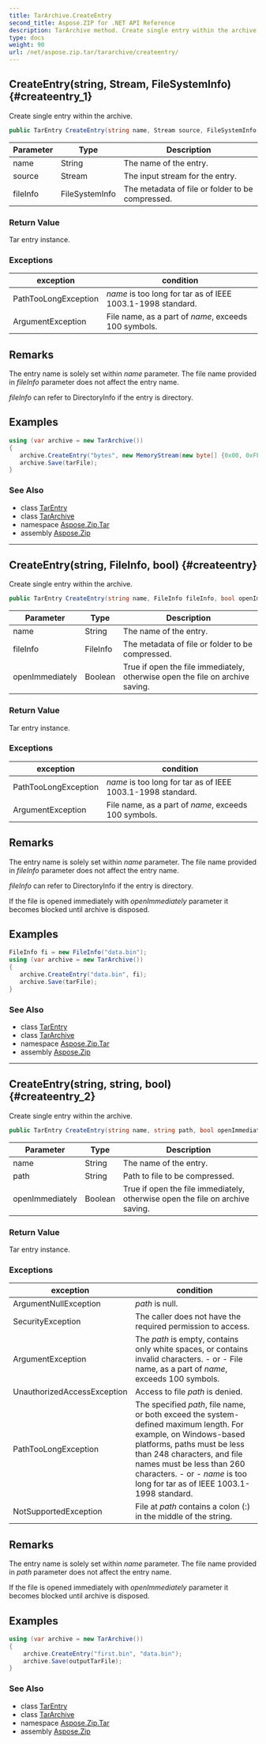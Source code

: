 ```yaml
---
title: TarArchive.CreateEntry
second_title: Aspose.ZIP for .NET API Reference
description: TarArchive method. Create single entry within the archive
type: docs
weight: 90
url: /net/aspose.zip.tar/tararchive/createentry/
---
```

## CreateEntry(string, Stream, FileSystemInfo) {#createentry_1}

Create single entry within the archive.

```csharp
public TarEntry CreateEntry(string name, Stream source, FileSystemInfo fileInfo = null)
```

| Parameter | Type | Description |
| --- | --- | --- |
| name | String | The name of the entry. |
| source | Stream | The input stream for the entry. |
| fileInfo | FileSystemInfo | The metadata of file or folder to be compressed. |

### Return Value

Tar entry instance.

### Exceptions

| exception | condition |
| --- | --- |
| PathTooLongException | *name* is too long for tar as of IEEE 1003.1-1998 standard. |
| ArgumentException | File name, as a part of *name*, exceeds 100 symbols. |

## Remarks

The entry name is solely set within *name* parameter. The file name provided in *fileInfo* parameter does not affect the entry name.

*fileInfo* can refer to DirectoryInfo if the entry is directory.

## Examples

```csharp
using (var archive = new TarArchive())
{
   archive.CreateEntry("bytes", new MemoryStream(new byte[] {0x00, 0xFF}));
   archive.Save(tarFile);
}
```

### See Also

* class [TarEntry](../../tarentry/)
* class [TarArchive](../)
* namespace [Aspose.Zip.Tar](../../tararchive/)
* assembly [Aspose.Zip](../../../)

---

## CreateEntry(string, FileInfo, bool) {#createentry}

Create single entry within the archive.

```csharp
public TarEntry CreateEntry(string name, FileInfo fileInfo, bool openImmediately = false)
```

| Parameter | Type | Description |
| --- | --- | --- |
| name | String | The name of the entry. |
| fileInfo | FileInfo | The metadata of file or folder to be compressed. |
| openImmediately | Boolean | True if open the file immediately, otherwise open the file on archive saving. |

### Return Value

Tar entry instance.

### Exceptions

| exception | condition |
| --- | --- |
| PathTooLongException | *name* is too long for tar as of IEEE 1003.1-1998 standard. |
| ArgumentException | File name, as a part of *name*, exceeds 100 symbols. |

## Remarks

The entry name is solely set within *name* parameter. The file name provided in *fileInfo* parameter does not affect the entry name.

*fileInfo* can refer to DirectoryInfo if the entry is directory.

If the file is opened immediately with *openImmediately* parameter it becomes blocked until archive is disposed.

## Examples

```csharp
FileInfo fi = new FileInfo("data.bin");
using (var archive = new TarArchive())
{
   archive.CreateEntry("data.bin", fi);
   archive.Save(tarFile);
}
```

### See Also

* class [TarEntry](../../tarentry/)
* class [TarArchive](../)
* namespace [Aspose.Zip.Tar](../../tararchive/)
* assembly [Aspose.Zip](../../../)

---

## CreateEntry(string, string, bool) {#createentry_2}

Create single entry within the archive.

```csharp
public TarEntry CreateEntry(string name, string path, bool openImmediately = false)
```

| Parameter | Type | Description |
| --- | --- | --- |
| name | String | The name of the entry. |
| path | String | Path to file to be compressed. |
| openImmediately | Boolean | True if open the file immediately, otherwise open the file on archive saving. |

### Return Value

Tar entry instance.

### Exceptions

| exception | condition |
| --- | --- |
| ArgumentNullException | *path* is null. |
| SecurityException | The caller does not have the required permission to access. |
| ArgumentException | The *path* is empty, contains only white spaces, or contains invalid characters. - or - File name, as a part of *name*, exceeds 100 symbols. |
| UnauthorizedAccessException | Access to file *path* is denied. |
| PathTooLongException | The specified *path*, file name, or both exceed the system-defined maximum length. For example, on Windows-based platforms, paths must be less than 248 characters, and file names must be less than 260 characters. - or - *name* is too long for tar as of IEEE 1003.1-1998 standard. |
| NotSupportedException | File at *path* contains a colon (:) in the middle of the string. |

## Remarks

The entry name is solely set within *name* parameter. The file name provided in *path* parameter does not affect the entry name.

If the file is opened immediately with *openImmediately* parameter it becomes blocked until archive is disposed.

## Examples

```csharp
using (var archive = new TarArchive())
{
    archive.CreateEntry("first.bin", "data.bin");
    archive.Save(outputTarFile);
}
```

### See Also

* class [TarEntry](../../tarentry/)
* class [TarArchive](../)
* namespace [Aspose.Zip.Tar](../../tararchive/)
* assembly [Aspose.Zip](../../../)


